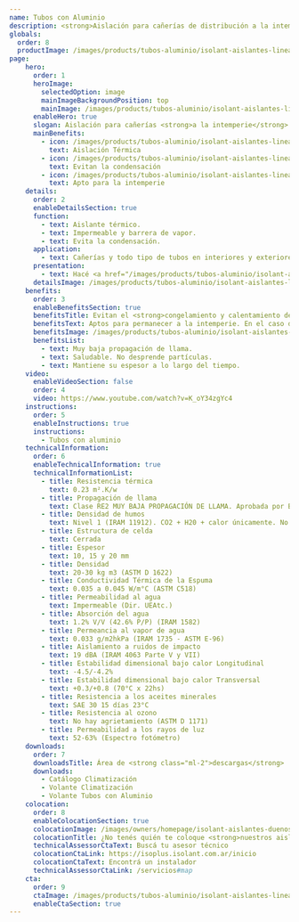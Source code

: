 ```yaml
---
name: Tubos con Aluminio
description: <strong>Aislación para cañerías de distribución a la intemperie.</strong><br /><br />Tubos de espuma termoplástica de celda cerrada de espesor 10 mm recubiertos con un foil de aluminio puro que protege a la espuma de los rayos UV, y además aumenta la resistencia térmica que provee la espuma.
globals:
  order: 8
  productImage: /images/products/tubos-aluminio/isolant-aislantes-linea-climatizacion-tubos-aluminio-producto-rollo.png
page:
    hero:
      order: 1
      heroImage:
        selectedOption: image
        mainImageBackgroundPosition: top
        mainImage: /images/products/tubos-aluminio/isolant-aislantes-linea-climatizacion-tubos-aluminio-imagen-principal.jpg
      enableHero: true
      slogan: Aislación para cañerías <strong>a la intemperie</strong>
      mainBenefits:
        - icon: /images/products/tubos-aluminio/isolant-aislantes-linea-climatizacion-tubos-aluminio-beneficio-1.svg
          text: Aislación Térmica
        - icon: /images/products/tubos-aluminio/isolant-aislantes-linea-climatizacion-tubos-aluminio-beneficio-2.svg
          text: Evitan la condensación
        - icon: /images/products/tubos-aluminio/isolant-aislantes-linea-climatizacion-tubos-aluminio-beneficio-3.svg
          text: Apto para la intemperie
    details:
      order: 2
      enableDetailsSection: true
      function:
        - text: Aislante térmico.
        - text: Impermeable y barrera de vapor.
        - text: Evita la condensación.
      application:
        - text: Cañerías y todo tipo de tubos en interiores y exteriores.
      presentation:
        - text: Hacé <a href="/images/products/tubos-aluminio/isolant-aislantes-linea-climatizacion-tubos-aluminio-presentaciones.png" target="_blank" rel="noopener noreferrer" class="font-bold">click acá</a> para ver todas las presentaciones disponibles
      detailsImage: /images/products/tubos-aluminio/isolant-aislantes-linea-climatizacion-tubos-aluminio-imagen-detalle.jpg
    benefits:
      order: 3
      enableBenefitsSection: true
      benefitsTitle: Evitan el <strong>congelamiento y calentamiento de la cañería</strong>
      benefitsText: Aptos para permanecer a la intemperie. En el caso de cañerías plásticas protegen el deterioro y lo aíslan térmicamente. Aumentan la eficacia de los sistemas de calefacción evitando las pérdidas de energía. Evitan las variaciones bruscas de temperatura, disminuyendo las dilataciones y contracciones de la cañería. Se pueden colocar en cañerías existentes.
      benefitsImage: /images/products/tubos-aluminio/isolant-aislantes-linea-climatizacion-tubos-aluminio-beneficio-exclusivo.jpg
      benefitsList:
        - text: Muy baja propagación de llama.
        - text: Saludable. No desprende partículas.
        - text: Mantiene su espesor a lo largo del tiempo.
    video:
      enableVideoSection: false
      order: 4
      video: https://www.youtube.com/watch?v=K_oY34zgYc4
    instructions:
      order: 5
      enableInstructions: true
      instructions:
        - Tubos con aluminio
    technicalInformation:
      order: 6
      enableTechnicalInformation: true
      technicalInformationList:
        - title: Resistencia térmica
          text: 0.23 m².K/w
        - title: Propagación de llama
          text: Clase RE2 MUY BAJA PROPAGACIÓN DE LLAMA. Aprobada por Bomberos Argentina.
        - title: Densidad de humos
          text: Nivel 1 (IRAM 11912). CO2 + H20 + calor únicamente. No desprende gases envenenantes.
        - title: Estructura de celda
          text: Cerrada
        - title: Espesor
          text: 10, 15 y 20 mm
        - title: Densidad
          text: 20-30 kg m3 (ASTM D 1622)
        - title: Conductividad Térmica de la Espuma
          text: 0.035 a 0.045 W/m°C (ASTM C518)
        - title: Permeabilidad al agua
          text: Impermeable (Dir. UEAtc.)
        - title: Absorción del agua
          text: 1.2% V/V (42.6% P/P) (IRAM 1582)
        - title: Permeancia al vapor de agua
          text: 0.033 g/m2hkPa (IRAM 1735 - ASTM E-96)
        - title: Aislamiento a ruidos de impacto
          text: 19 dBA (IRAM 4063 Parte V y VII)
        - title: Estabilidad dimensional bajo calor Longitudinal
          text: -4.5/-4.2%
        - title: Estabilidad dimensional bajo calor Transversal
          text: +0.3/+0.8 (70°C x 22hs)
        - title: Resistencia a los aceites minerales
          text: SAE 30 15 días 23°C
        - title: Resistencia al ozono
          text: No hay agrietamiento (ASTM D 1171)
        - title: Permeabilidad a los rayos de luz
          text: 52-63% (Espectro fotómetro)
    downloads:
      order: 7
      downloadsTitle: Área de <strong class="ml-2">descargas</strong>
      downloads:
        - Catálogo Climatización
        - Volante Climatización
        - Volante Tubos con Aluminio
    colocation:
      order: 8
      enableColocationSection: true
      colocationImage: /images/owners/homepage/isolant-aislantes-duenos-e-inquilinos-isoplus-colocation.jpg
      colocationTitle: ¿No tenés quién te coloque <strong>nuestros aislantes?</strong>
      technicalAssessorCtaText: Buscá tu asesor técnico
      colocationCtaLink: https://isoplus.isolant.com.ar/inicio
      colocationCtaText: Encontrá un instalador
      technicalAssessorCtaLink: /servicios#map
    cta:
      order: 9
      ctaImage: /images/products/tubos-aluminio/isolant-aislantes-linea-climatizacion-tubos-alumino-cta.jpg
      enableCtaSection: true
---
```

